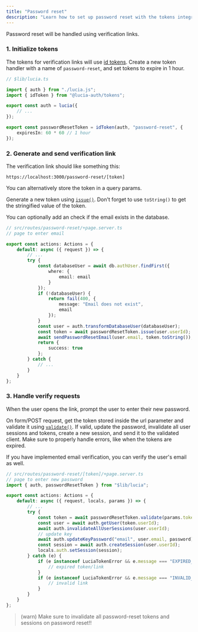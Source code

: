 ```yaml
---
title: "Password reset"
description: "Learn how to set up password reset with the tokens integration for Lucia"
---
```


Password reset will be handled using verification links.

### 1. Initialize tokens

The tokens for verification links will use [id tokens](/tokens/basics/id-tokens). Create a new token handler with a name of `password-reset`, and set tokens to expire in 1 hour.

```ts
// $lib/lucia.ts

import { auth } from "./lucia.js";
import { idToken } from "@lucia-auth/tokens";

export const auth = lucia({
	// ...
});

export const passwordResetToken = idToken(auth, "password-reset", {
	expiresIn: 60 * 60 // 1 hour
});
```

### 2. Generate and send verification link

The verification link should like something this:

```
https://localhost:3000/password-reset/[token]
```

You can alternatively store the token in a query params.

Generate a new token using [`issue()`](/reference/tokens/idtokenwrapper#issue). Don't forget to use `toString()` to get the stringified value of the token.

You can optionally add an check if the email exists in the database.

```ts
// src/routes/password-reset/+page.server.ts
// page to enter email

export const actions: Actions = {
	default: async ({ request }) => {
		// ...
		try {
			const databaseUser = await db.authUser.findFirst({
				where: {
					email: email
				}
			});
			if (!databaseUser) {
				return fail(400, {
					message: "Email does not exist",
					email
				});
			}
			const user = auth.transformDatabaseUser(databaseUser);
			const token = await passwordResetToken.issue(user.userId);
			await sendPasswordResetEmail(user.email, token.toString());
			return {
				success: true
			};
		} catch {
			// ...
		}
	}
};
```

### 3. Handle verify requests

When the user opens the link, prompt the user to enter their new password.

On form/POST request, get the token stored inside the url parameter and validate it using [`validate()`](/reference/tokens/idtokenwrapper#validate). If valid, update the password, invalidate all user sessions and tokens, create a new session, and send it to the validated client. Make sure to properly handle errors, like when the tokens are expired.

If you have implemented email verification, you can verify the user's email as well.

```ts
// src/routes/password-reset/[token]/+page.server.ts
// page to enter new password
import { auth, passwordResetToken } from "$lib/lucia";

export const actions: Actions = {
	default: async ({ request, locals, params }) => {
		// ...
		try {
			const token = await passwordResetToken.validate(params.token ?? "");
			const user = await auth.getUser(token.userId);
			await auth.invalidateAllUserSessions(user.userId);
			// update key
			await auth.updateKeyPassword("email", user.email, password);
			const session = await auth.createSession(user.userId);
			locals.auth.setSession(session);
		} catch (e) {
			if (e instanceof LuciaTokenError && e.message === "EXPIRED_TOKEN") {
				// expired token/link
			}
			if (e instanceof LuciaTokenError && e.message === "INVALID_TOKEN") {
				// invalid link
			}
		}
	}
};
```

> (warn) Make sure to invalidate all password-reset tokens and sessions on password reset!!

